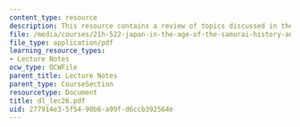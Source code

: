 ```yaml
---
content_type: resource
description: This resource contains a review of topics discussed in the course.
file: /media/courses/21h-522-japan-in-the-age-of-the-samurai-history-and-film-fall-2006/277914e35f5490b6a99fd6ccb392564e_dl_lec26.pdf
file_type: application/pdf
learning_resource_types:
- Lecture Notes
ocw_type: OCWFile
parent_title: Lecture Notes
parent_type: CourseSection
resourcetype: Document
title: dl_lec26.pdf
uid: 277914e3-5f54-90b6-a99f-d6ccb392564e
---
```

